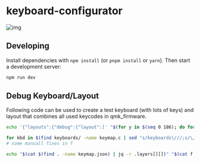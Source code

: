 # keyboard-configurator

![img](https://i.imgur.com/abNzMBz.png)

## Developing

Install dependencies with `npm install` (or `pnpm install` or `yarn`).
Then start a development server:

```bash
npm run dev
```

## Debug Keyboard/Layout

Following code can be used to create a test keyboard (with lots of keys) and layout that combines all used keycodes in qmk_firmware.

```bash
echo '{"layouts":{"debug":{"layout":[' "$(for y in $(seq 0 186); do for x in $(seq 0 28); do echo "{\"matrix\": [$x, $y], \"x\": $x, \"y\": $y}",; done done)" "]" | sed "s/, \]/\]\}\}\}/" | jq -c
```

```bash
for kbd in $(find keyboards/ -name keymap.c | sed "s/keyboards\///;s/\/keymaps\//|/;s/\/keymap.c//"); do qmk c2json -kb $(echo $kbd | cut -d"|" -f1)  -km $(echo $kbd | cut -d"|" -f2); done > f
# some manuall fixes in f

echo "$(cat $(find . -name keymap.json) | jq -r .layers[][])" "$(cat f | jq -r .layers[][])" "$(cat $(find . -name 'keymap.c') | sed "s|//.*||;/\/\*/,/\*\//d" | tr -d " " | sed "s/$/XNLX/;s/[[:space:]]//g" | tr -d "\n" | sed "s/\[[A-Z0-9_]\+\]=LAYOUT[^(]*(/\n/g" | awk ' NR>1{n=1;for(i=1;i<=length($0);i++){c=substr($0,i,1);if(c=="(")n++;if(c==")")n--;if(n==0){printf "%s,",substr($0,0,i-1);break}}}' | sed "s/XNLX//g" | awk '{p=1;n=0;for(i=1;i<length($0);i++){c=substr($0,i,1);if(c=="(")n++;if(c==")")n--;if(c==","&&n==0){printf "%s\n",substr($0,p,i-p); p=i+1;}}}' | sed "s/^_*//;s/_*$//;")" | sort -u | sed 's/^/"/;s/$/",/' | tr "\n" " " | sed 's/^/\{"layers"\: \[\[/;s/, $/\]\]\}/' | jq -c
```
